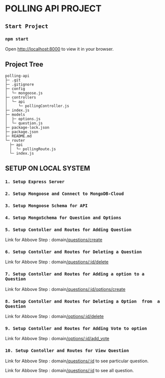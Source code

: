# POLLING API PROJECT

## `Start Project`

### `npm start`

Open [http://localhost:8000](http://localhost:8000) to view it in your browser.

## Project Tree


 ```
polling-api
├─ .git
├─ .gitignore
├─ config
│  └─ mongoose.js
├─ controllers
│  └─ api
│     └─ pollingController.js
├─ index.js
├─ models
│  ├─ options.js
│  └─ question.js
├─ package-lock.json
├─ package.json
├─ README.md
└─ router
   ├─ api
   │  └─ pollingRoute.js
   └─ index.js

```


## SETUP ON LOCAL SYSTEM

### `1. Setup Express Server`
### `2. Setup Mongoose and Connect to MongoDB-Cloud`
### `3. Setup Mongoose Schema for API`
### `4. Setup MongoSchema for Question and Options`
### `5. Setup Contoller and Routes for Adding Question`
Link for Abbove Step :  domain[/questions/create](/questions/create)
### `6. Setup Contoller and Routes for Deleting a Question`
Link for Abbove Step :  domain[/questions/:id/delete](/questions/:id/delete)
### `7. Setup Contoller and Routes for Adding a option to a Question`
Link for Abbove Step :  domain[/questions/:id/options/create](/questions/:id/options/create)
### `8. Setup Contoller and Routes for Deleting a Option  from  a Question`
Link for Abbove Step :  domain[/options/:id/delete](/options/:id/delete)
### `9. Setup Contoller and Routes for Adding Vote to option`
Link for Abbove Step :  domain[/options/:id/add_vote](/options/:id/add_vote)
### `10. Setup Contoller and Routes for View Question`
Link for Abbove Step :  domain[/questions/:id](/questions/:id) to see particular question.

Link for Abbove Step :  domain[/questions/:id](/questions/:id) to see all question.

